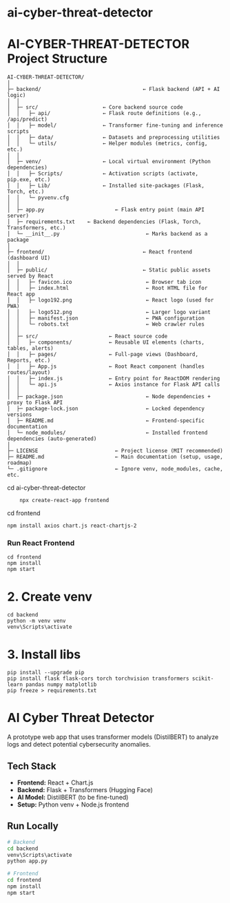 # ai-cyber-threat-detector

# AI-CYBER-THREAT-DETECTOR Project Structure

```
AI-CYBER-THREAT-DETECTOR/
│
├─ backend/                                 ← Flask backend (API + AI logic)
│  │
│  ├─ src/                     ← Core backend source code
│  │   ├─ api/                 ← Flask route definitions (e.g., /api/predict)
│  │   ├─ model/               ← Transformer fine-tuning and inference scripts
│  │   ├─ data/                ← Datasets and preprocessing utilities
│  │   └─ utils/               ← Helper modules (metrics, config, etc.)
│  │
│  ├─ venv/                    ← Local virtual environment (Python dependencies)
│  │   ├─ Scripts/             ← Activation scripts (activate, pip.exe, etc.)
│  │   ├─ Lib/                 ← Installed site-packages (Flask, Torch, etc.)
│  │   └─ pyvenv.cfg
│  │
│  ├─ app.py                       ← Flask entry point (main API server)
│  ├─ requirements.txt    ← Backend dependencies (Flask, Torch, Transformers, etc.)
│  └─ __init__.py                            ← Marks backend as a package
│
├─ frontend/                                ← React frontend (dashboard UI)
│  │
│  ├─ public/                               ← Static public assets served by React
│  │   ├─ favicon.ico                        ← Browser tab icon
│  │   ├─ index.html                         ← Root HTML file for React app
│  │   ├─ logo192.png                        ← React logo (used for PWA)
│  │   ├─ logo512.png                        ← Larger logo variant
│  │   ├─ manifest.json                      ← PWA configuration
│  │   └─ robots.txt                         ← Web crawler rules
│  │
│  ├─ src/                       ← React source code
│  │   ├─ components/            ← Reusable UI elements (charts, tables, alerts)
│  │   ├─ pages/                 ← Full-page views (Dashboard, Reports, etc.)
│  │   ├─ App.js                 ← Root React component (handles routes/layout)
│  │   ├─ index.js               ← Entry point for ReactDOM rendering
│  │   └─ api.js                 ← Axios instance for Flask API calls
│  │
│  ├─ package.json                           ← Node dependencies + proxy to Flask API
│  ├─ package-lock.json                      ← Locked dependency versions
│  ├─ README.md                              ← Frontend-specific documentation
│  └─ node_modules/                          ← Installed frontend dependencies (auto-generated)
│
├─ LICENSE                         ← Project license (MIT recommended)
├─ README.md                       ← Main documentation (setup, usage, roadmap)
└─ .gitignore                      ← Ignore venv, node_modules, cache, etc.
```

cd ai-cyber-threat-detector

```
    npx create-react-app frontend
```

cd frontend

```
npm install axios chart.js react-chartjs-2
```
### Run React Frontend  
```  
cd frontend
npm install
npm start 
```


# 2. Create venv
```
cd backend
python -m venv venv
venv\Scripts\activate
```
# 3. Install libs
```
pip install --upgrade pip
pip install flask flask-cors torch torchvision transformers scikit-learn pandas numpy matplotlib
pip freeze > requirements.txt
```

# AI Cyber Threat Detector

A prototype web app that uses transformer models (DistilBERT) to analyze logs
and detect potential cybersecurity anomalies.

## Tech Stack
- **Frontend:** React + Chart.js
- **Backend:** Flask + Transformers (Hugging Face)
- **AI Model:** DistilBERT (to be fine-tuned)
- **Setup:** Python venv + Node.js frontend

## Run Locally
```bash
# Backend
cd backend
venv\Scripts\activate
python app.py

# Frontend
cd frontend
npm install
npm start


